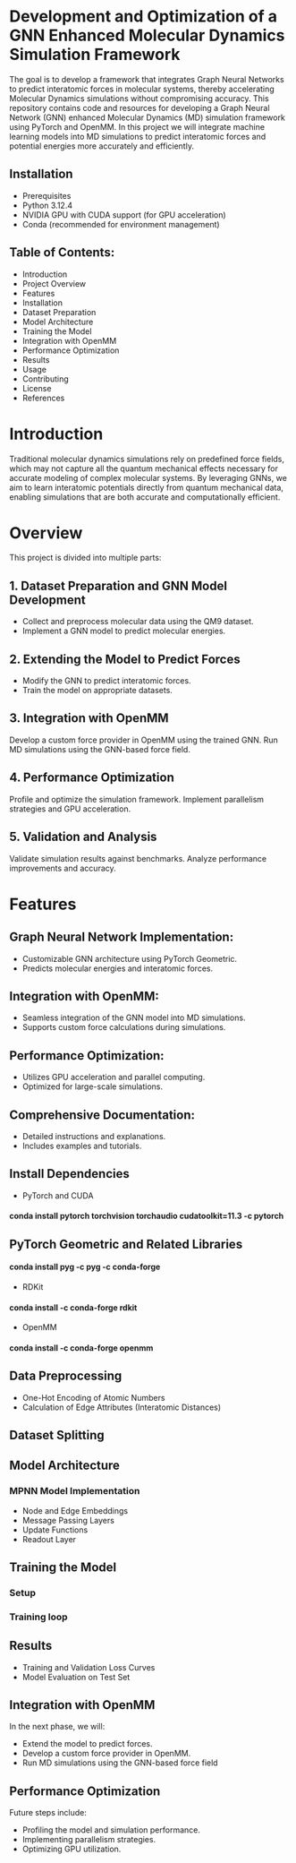 # Development and Optimization of a GNN Enhanced Molecular Dynamics Simulation Framework

The goal is to develop a framework that integrates Graph Neural Networks to predict interatomic forces in molecular systems, thereby accelerating Molecular Dynamics simulations without compromising accuracy. This repository contains code and resources for developing a Graph Neural Network (GNN) enhanced Molecular Dynamics (MD) simulation framework using PyTorch and OpenMM. In this project we will integrate machine learning models into MD simulations to predict interatomic forces and potential energies more accurately and efficiently.

## Installation

- Prerequisites
- Python 3.12.4
- NVIDIA GPU with CUDA support (for GPU acceleration)
- Conda (recommended for environment management)


## Table of Contents:

- Introduction
- Project Overview
- Features
- Installation
- Dataset Preparation
- Model Architecture
- Training the Model
- Integration with OpenMM
- Performance Optimization
- Results
- Usage
- Contributing
- License
- References

# Introduction

Traditional molecular dynamics simulations rely on predefined force fields, which may not capture all the quantum mechanical effects necessary for accurate modeling of complex molecular systems. By leveraging GNNs, we aim to learn interatomic potentials directly from quantum mechanical data, enabling simulations that are both accurate and computationally efficient.

# Overview
This project is divided into multiple parts:

## 1. Dataset Preparation and GNN Model Development

- Collect and preprocess molecular data using the QM9 dataset.
- Implement a GNN model to predict molecular energies.
  
## 2. Extending the Model to Predict Forces

- Modify the GNN to predict interatomic forces.
- Train the model on appropriate datasets.
  
## 3. Integration with OpenMM

Develop a custom force provider in OpenMM using the trained GNN.
Run MD simulations using the GNN-based force field.

## 4. Performance Optimization

Profile and optimize the simulation framework.
Implement parallelism strategies and GPU acceleration.

## 5. Validation and Analysis

Validate simulation results against benchmarks.
Analyze performance improvements and accuracy.

# Features

## Graph Neural Network Implementation:

- Customizable GNN architecture using PyTorch Geometric.
- Predicts molecular energies and interatomic forces.

## Integration with OpenMM:

- Seamless integration of the GNN model into MD simulations.
- Supports custom force calculations during simulations.

## Performance Optimization:

- Utilizes GPU acceleration and parallel computing.
- Optimized for large-scale simulations.

## Comprehensive Documentation:

- Detailed instructions and explanations.
- Includes examples and tutorials.

## Install Dependencies

- PyTorch and CUDA
#### conda install pytorch torchvision torchaudio cudatoolkit=11.3 -c pytorch

## PyTorch Geometric and Related Libraries

#### conda install pyg -c pyg -c conda-forge

- RDKit
#### conda install -c conda-forge rdkit

- OpenMM
#### conda install -c conda-forge openmm

## Data Preprocessing

- One-Hot Encoding of Atomic Numbers
- Calculation of Edge Attributes (Interatomic Distances)

## Dataset Splitting

## Model Architecture

### MPNN Model Implementation

- Node and Edge Embeddings
- Message Passing Layers
- Update Functions
- Readout Layer

## Training the Model

### Setup
### Training loop

## Results
- Training and Validation Loss Curves
- Model Evaluation on Test Set

## Integration with OpenMM

In the next phase, we will:

- Extend the model to predict forces.
- Develop a custom force provider in OpenMM.
- Run MD simulations using the GNN-based force field

## Performance Optimization

Future steps include:

- Profiling the model and simulation performance.
- Implementing parallelism strategies.
- Optimizing GPU utilization.




